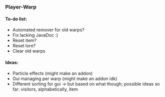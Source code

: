 ### Player-Warp
#### To-do list:
- Automated remover for old warps?
- Fix lacking JavaDoc :)
- Reset item?
- Reset lore?
- Clear old warps

#### Ideas:
- Particle effects (might make an addon)
- Gui managing per warp (might make an addon idk)
- Different sorting for gui -> but based on what though; possible ideas so far: visitors, alphabetically, item

